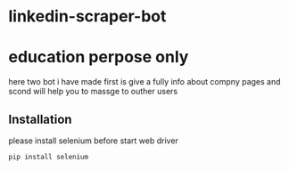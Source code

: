 # linkedin-scraper-bot
# education perpose only
here two bot i have made first is give a fully info about compny pages and scond will help you to massge to outher users
## Installation
please install selenium before start web driver

```
pip install selenium
```


